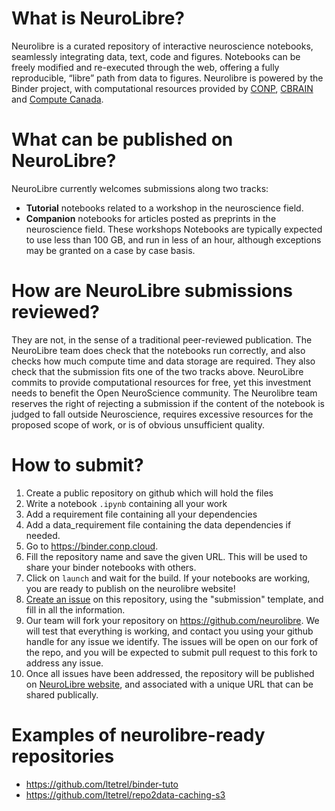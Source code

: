 # What is NeuroLibre?

Neurolibre is a curated repository of interactive neuroscience notebooks, seamlessly integrating data, text, code and figures. Notebooks can be freely modified and re-executed through the web, offering a fully reproducible, “libre” path from data to figures. Neurolibre is powered by the Binder project, with computational resources provided by [CONP](http://conp.ca/), [CBRAIN](http://mcin.ca/technology/cbrain/) and [Compute Canada]().

# What can be published on NeuroLibre?

NeuroLibre currently welcomes submissions along two tracks:
 - **Tutorial** notebooks related to a workshop in the neuroscience field.
 - **Companion** notebooks for articles posted as preprints in the neuroscience field.
These workshops Notebooks are typically expected to use less than 100 GB, and run in less of an hour, although exceptions may be granted on a case by case basis. 

# How are NeuroLibre submissions reviewed?

They are not, in the sense of a traditional peer-reviewed publication. The NeuroLibre team does check that the notebooks run correctly, and also checks how much compute time and data storage are required. They also check that the submission fits one of the two tracks above. NeuroLibre commits to provide computational resources for free, yet this investment needs to benefit the Open NeuroScience community. The Neurolibre team reserves the right of rejecting a submission if the content of the notebook is judged to fall outside Neuroscience, requires excessive resources for the proposed scope of work, or is of obvious unsufficient quality.

# How to submit?

1. Create a public repository on github which will hold the files
2. Write a notebook `.ipynb` containing all your work
3. Add a requirement file containing all your dependencies
4. Add a data_requirement file containing the data dependencies if needed.
5. Go to https://binder.conp.cloud.
6. Fill the repository name and save the given URL. This will be used to share your binder notebooks with others.
7. Click on `launch` and wait for the build. If your notebooks are working, you are ready to publish on the neurolibre website!
8. [Create an issue](https://github.com/neurolibre/submit/issues/new?assignees=pbellec&labels=&template=submission.md&title=%5BSUBMISSION%5D) on this repository, using the "submission" template, and fill in all the information. 
9. Our team will fork your repository on https://github.com/neurolibre. We will test that everything is working, and contact you using your github handle for any issue we identify. The issues will be open on our fork of the repo, and you will be expected to submit pull request to this fork to address any issue.
10. Once all issues have been addressed, the repository will be published on [NeuroLibre website](http://neurolibre.conp.ca), and associated with a unique URL that can be shared publically.
 
# Examples of neurolibre-ready repositories
 * https://github.com/ltetrel/binder-tuto
 * https://github.com/ltetrel/repo2data-caching-s3
